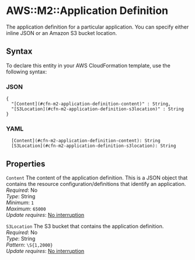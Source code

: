 # AWS::M2::Application Definition<a name="aws-properties-m2-application-definition"></a>

The application definition for a particular application\. You can specify either inline JSON or an Amazon S3 bucket location\.

## Syntax<a name="aws-properties-m2-application-definition-syntax"></a>

To declare this entity in your AWS CloudFormation template, use the following syntax:

### JSON<a name="aws-properties-m2-application-definition-syntax.json"></a>

```
{
  "[Content](#cfn-m2-application-definition-content)" : String,
  "[S3Location](#cfn-m2-application-definition-s3location)" : String
}
```

### YAML<a name="aws-properties-m2-application-definition-syntax.yaml"></a>

```
  [Content](#cfn-m2-application-definition-content): String
  [S3Location](#cfn-m2-application-definition-s3location): String
```

## Properties<a name="aws-properties-m2-application-definition-properties"></a>

`Content` <a name="cfn-m2-application-definition-content"></a>
The content of the application definition\. This is a JSON object that contains the resource configuration/definitions that identify an application\.  
_Required_: No  
_Type_: String  
_Minimum_: `1`  
_Maximum_: `65000`  
_Update requires_: [No interruption](https://docs.aws.amazon.com/AWSCloudFormation/latest/UserGuide/using-cfn-updating-stacks-update-behaviors.html#update-no-interrupt)

`S3Location` <a name="cfn-m2-application-definition-s3location"></a>
The S3 bucket that contains the application definition\.  
_Required_: No  
_Type_: String  
_Pattern_: `\S{1,2000}`  
_Update requires_: [No interruption](https://docs.aws.amazon.com/AWSCloudFormation/latest/UserGuide/using-cfn-updating-stacks-update-behaviors.html#update-no-interrupt)
